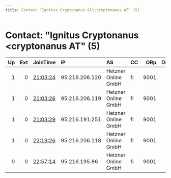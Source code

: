 ```yaml
---
title: Contact "Ignitus Cryptonanus &lt;cryptonanus AT" (5)
---
```


# Contact: "Ignitus Cryptonanus &lt;cryptonanus AT" (5)

|   Up |   Ext | JoinTime                                                                                            | IP             | AS                  | CC   |   ORp |   Dirp | OS    | Version   | Nickname    |   eFamMembers |
|-----:|------:|:----------------------------------------------------------------------------------------------------|:---------------|:--------------------|:-----|------:|-------:|:------|:----------|:------------|--------------:|
|    1 |     0 | [21:03:24](https://metrics.torproject.org/rs.html#details/4E813980FDA24814AFBBF5A11C983BFC757953E3) | 95.216.206.120 | Hetzner Online GmbH | fi   |  9001 |      0 | Linux | 0.3.4.9   | cryptonanus |             1 |
|    1 |     0 | [21:03:26](https://metrics.torproject.org/rs.html#details/92825042F1767D0EA4BDFFBB648710E4BE63C57F) | 95.216.206.119 | Hetzner Online GmbH | fi   |  9001 |      0 | Linux | 0.3.4.9   | cryptonanus |             1 |
|    1 |     0 | [21:03:29](https://metrics.torproject.org/rs.html#details/3E9599D5206CE4967B717BC111506EC0CB195B2D) | 95.216.191.251 | Hetzner Online GmbH | fi   |  9001 |      0 | Linux | 0.3.4.9   | cryptonanus |             1 |
|    1 |     0 | [22:19:26](https://metrics.torproject.org/rs.html#details/F8FD4510281F352666EA3E47AD5BFBC72C8A57AA) | 95.216.206.118 | Hetzner Online GmbH | fi   |  9001 |      0 | Linux | 0.3.4.9   | cryptonanus |             1 |
|    0 |     0 | [22:57:14](https://metrics.torproject.org/rs.html#details/326349C9521187EAE90156CD36DD2F163A882CAA) | 95.216.195.86  | Hetzner Online GmbH | fi   |  9001 |      0 | Linux | 0.3.2.10  | cryptonanus |             1 |
